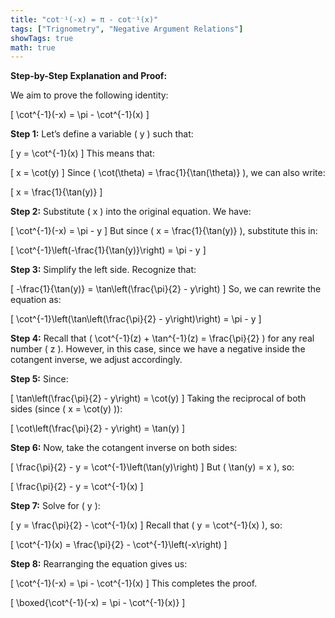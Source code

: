 ```yaml
---
title: "cot⁻¹(-x) = π - cot⁻¹(x)"
tags: ["Trignometry", "Negative Argument Relations"]
showTags: true
math: true
---
```




**Step-by-Step Explanation and Proof:**

We aim to prove the following identity:

\[
\cot^{-1}(-x) = \pi - \cot^{-1}(x)
\]

**Step 1:** Let’s define a variable \( y \) such that:

\[
y = \cot^{-1}(x)
\]
This means that:

\[
x = \cot(y)
\]
Since \( \cot(\theta) = \frac{1}{\tan(\theta)} \), we can also write:

\[
x = \frac{1}{\tan(y)}
\]

**Step 2:** Substitute \( x \) into the original equation. We have:

\[
\cot^{-1}(-x) = \pi - y
\]
But since \( x = \frac{1}{\tan(y)} \), substitute this in:

\[
\cot^{-1}\left(-\frac{1}{\tan(y)}\right) = \pi - y
\]

**Step 3:** Simplify the left side. Recognize that:

\[
-\frac{1}{\tan(y)} = \tan\left(\frac{\pi}{2} - y\right)
\]
So, we can rewrite the equation as:

\[
\cot^{-1}\left(\tan\left(\frac{\pi}{2} - y\right)\right) = \pi - y
\]

**Step 4:** Recall that \( \cot^{-1}(z) + \tan^{-1}(z) = \frac{\pi}{2} \) for any real number \( z \). However, in this case, since we have a negative inside the cotangent inverse, we adjust accordingly.

**Step 5:** Since:

\[
\tan\left(\frac{\pi}{2} - y\right) = \cot(y)
\]
Taking the reciprocal of both sides (since \( x = \cot(y) \)):

\[
\cot\left(\frac{\pi}{2} - y\right) = \tan(y)
\]

**Step 6:** Now, take the cotangent inverse on both sides:

\[
\frac{\pi}{2} - y = \cot^{-1}\left(\tan(y)\right)
\]
But \( \tan(y) = x \), so:

\[
\frac{\pi}{2} - y = \cot^{-1}(x)
\]

**Step 7:** Solve for \( y \):

\[
y = \frac{\pi}{2} - \cot^{-1}(x)
\]
Recall that \( y = \cot^{-1}(x) \), so:

\[
\cot^{-1}(x) = \frac{\pi}{2} - \cot^{-1}\left(-x\right)
\]

**Step 8:** Rearranging the equation gives us:

\[
\cot^{-1}(-x) = \pi - \cot^{-1}(x)
\]
This completes the proof.

\[
\boxed{\cot^{-1}(-x) = \pi - \cot^{-1}(x)}
\]
